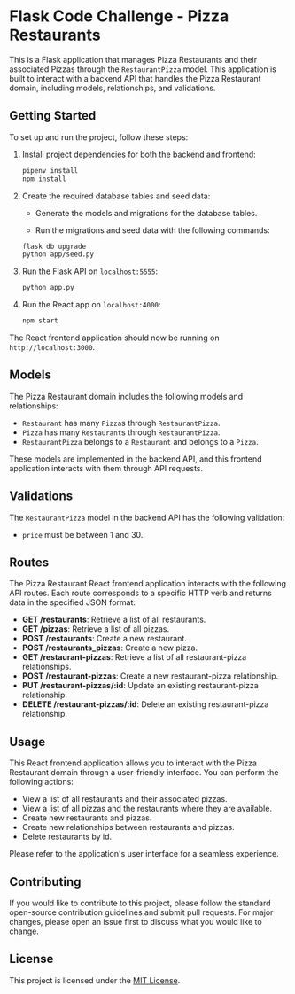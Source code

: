 # Flask Code Challenge - Pizza Restaurants


This is a Flask application that manages Pizza Restaurants and their associated Pizzas through the `RestaurantPizza` model. This application is built to interact with a backend API that handles the Pizza Restaurant domain, including models, relationships, and validations.


## Getting Started

To set up and run the project, follow these steps:

1. Install project dependencies for both the backend and frontend:
   
   ```bash
   pipenv install
   npm install 
   ```

2. Create the required database tables and seed data:

   - Generate the models and migrations for the database tables.

   - Run the migrations and seed data with the following commands:

   ```bash
   flask db upgrade
   python app/seed.py
   ```


3. Run the Flask API on `localhost:5555`:

   ```bash
   python app.py
   ```

4. Run the React app on `localhost:4000`:

   ```bash
   npm start 
   ```

The React frontend application should now be running on `http://localhost:3000`.

## Models

The Pizza Restaurant domain includes the following models and relationships:

- `Restaurant` has many `Pizza`s through `RestaurantPizza`.
- `Pizza` has many `Restaurant`s through `RestaurantPizza`.
- `RestaurantPizza` belongs to a `Restaurant` and belongs to a `Pizza`.

These models are implemented in the backend API, and this frontend application interacts with them through API requests.

## Validations

The `RestaurantPizza` model in the backend API has the following validation:

- `price` must be between 1 and 30.

## Routes

The Pizza Restaurant React frontend application interacts with the following API routes. Each route corresponds to a specific HTTP verb and returns data in the specified JSON format:

- **GET /restaurants**: Retrieve a list of all restaurants.
- **GET /pizzas**: Retrieve a list of all pizzas.
- **POST /restaurants**: Create a new restaurant.
- **POST /restaurants_pizzas**: Create a new pizza.
- **GET /restaurant-pizzas**: Retrieve a list of all restaurant-pizza relationships.
- **POST /restaurant-pizzas**: Create a new restaurant-pizza relationship.
- **PUT /restaurant-pizzas/:id**: Update an existing restaurant-pizza relationship.
- **DELETE /restaurant-pizzas/:id**: Delete an existing restaurant-pizza relationship.

## Usage

This React frontend application allows you to interact with the Pizza Restaurant domain through a user-friendly interface. You can perform the following actions:

- View a list of all restaurants and their associated pizzas.
- View a list of all pizzas and the restaurants where they are available.
- Create new restaurants and pizzas.
- Create new relationships between restaurants and pizzas.
- Delete restaurants by id.

Please refer to the application's user interface for a seamless experience.

## Contributing

If you would like to contribute to this project, please follow the standard open-source contribution guidelines and submit pull requests. For major changes, please open an issue first to discuss what you would like to change.

## License

This project is licensed under the [MIT License](LICENSE).

